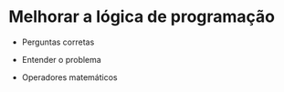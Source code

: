 # Melhorar a lógica de programação

- Perguntas corretas
- Entender o problema

- Operadores matemáticos